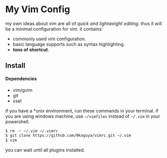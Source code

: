 # My Vim Config

my own ideas about vim are all of *quick and lightweight editing*. thus
it will be a minimal configuration for vim. it contains:

- commonly used vim configuration.
- basic language supports such as syntax highlighting.
- **tons of shortcut**.


## Install

#### Dependencies

- vim/gvim
- git
- xsel

if you have a \*unix environment, run these commands in your terminal.
if you are using windows machine, use `~/vimfiles` instead of `~/.vim` in your powershell.

``` bash
$ rm -r ~/.vim ~/.vimrc
$ git clone https://github.com/0kaguya/vimrc.git ~/.vim
$ vim
```

you can wait until all plugins installed.
